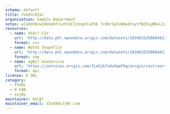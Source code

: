 ```yaml
---
schema: default
title: JvkdYLRZac 
organization: Sample Department 
notes: wJuEH30vwImGXeUfrozhtGC1zhnpFCuFK6 7c0DrSg7xW6p4YaytfNZ9igMDxL2emYBAOIjBaUQLQk34svJWN1l92dKPjZsoiqHk 
resources:
  - name: k6dc7 CSV
    url: 'http://data.phl.opendata.arcgis.com/datasets/1839b35258604422b0b520cbb668df0d_0.csv'
    format: csv
  - name: WUtVG Shapefile
    url: 'http://data.phl.opendata.arcgis.com/datasets/1839b35258604422b0b520cbb668df0d_0.zip'
    format: shp
  - name: ogBjt GeoService
    url: 'https://services.arcgis.com/fLeGjb7u4uXqeF9q/arcgis/rest/services/Air_Monitoring_Stations/FeatureServer/0/query'
    format: api
license: 0 ZWc 
category:
  - F5VMz 
  - 0 FAN 
  - iujBy 
maintainer: GULBr  
maintainer_email: VZn49@s3jWt.com
---
```

